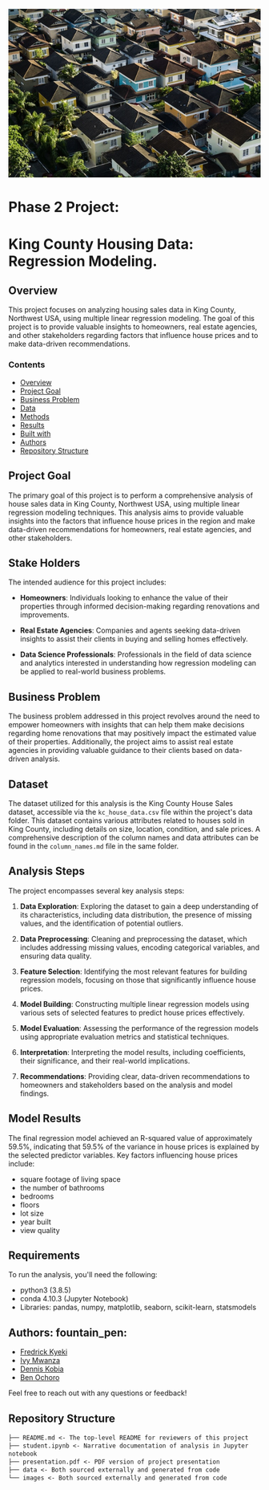 ![](./images/house.jpg)
# Phase 2 Project:
# King County Housing Data: Regression Modeling.


## Overview
This project focuses on analyzing housing sales data in King County, Northwest USA, using multiple linear regression modeling. The goal of this project is to provide valuable insights to homeowners, real estate agencies, and other stakeholders regarding factors that influence house prices and to make data-driven recommendations.


### Contents
- [Overview](#overview)
- [Project Goal](#project-goal)
- [Business Problem](#businessproblem)
- [Data](#data)
- [Methods](#methods)
- [Results](#results)
- [Built with](#built-with)
- [Authors](#authors)
- [Repository Structure](#repository-structure)

## Project Goal

The primary goal of this project is to perform a comprehensive analysis of house sales data in King County, Northwest USA, using multiple linear regression modeling techniques. This analysis aims to provide valuable insights into the factors that influence house prices in the region and make data-driven recommendations for homeowners, real estate agencies, and other stakeholders.

## Stake Holders

The intended audience for this project includes:

- **Homeowners**: Individuals looking to enhance the value of their properties through informed decision-making regarding renovations and improvements.

- **Real Estate Agencies**: Companies and agents seeking data-driven insights to assist their clients in buying and selling homes effectively.

- **Data Science Professionals**: Professionals in the field of data science and analytics interested in understanding how regression modeling can be applied to real-world business problems.

## Business Problem

The business problem addressed in this project revolves around the need to empower homeowners with insights that can help them make decisions regarding home renovations that may positively impact the estimated value of their properties. Additionally, the project aims to assist real estate agencies in providing valuable guidance to their clients based on data-driven analysis.

## Dataset

The dataset utilized for this analysis is the King County House Sales dataset, accessible via the `kc_house_data.csv` file within the project's data folder. This dataset contains various attributes related to houses sold in King County, including details on size, location, condition, and sale prices. A comprehensive description of the column names and data attributes can be found in the `column_names.md` file in the same folder.

## Analysis Steps

The project encompasses several key analysis steps:

1. **Data Exploration**: Exploring the dataset to gain a deep understanding of its characteristics, including data distribution, the presence of missing values, and the identification of potential outliers.

2. **Data Preprocessing**: Cleaning and preprocessing the dataset, which includes addressing missing values, encoding categorical variables, and ensuring data quality.

3. **Feature Selection**: Identifying the most relevant features for building regression models, focusing on those that significantly influence house prices.

4. **Model Building**: Constructing multiple linear regression models using various sets of selected features to predict house prices effectively.

5. **Model Evaluation**: Assessing the performance of the regression models using appropriate evaluation metrics and statistical techniques.

6. **Interpretation**: Interpreting the model results, including coefficients, their significance, and their real-world implications.

7. **Recommendations**: Providing clear, data-driven recommendations to homeowners and stakeholders based on the analysis and model findings.

## Model Results

The final regression model achieved an R-squared value of approximately 59.5%, indicating that 59.5% of the variance in house prices is explained by the selected predictor variables. Key factors influencing house prices include:
* square footage of living space
* the number of bathrooms
* bedrooms
* floors
* lot size
* year built
* view quality

## Requirements

To run the analysis, you'll need the following:

- python3 (3.8.5)
- conda 4.10.3 (Jupyter Notebook)
- Libraries: pandas, numpy, matplotlib, seaborn, scikit-learn, statsmodels


## Authors: fountain_pen:
* [Fredrick Kyeki](https://github.com/FREDRICKKYEKI)
* [Ivy Mwanza](https://github.com/mwanza00)
* [Dennis Kobia](https://github.com/cpakobia)
* [Ben Ochoro](https://github.com/Be-hub-afk)


Feel free to reach out with any questions or feedback!


## Repository Structure
```
├── README.md <- The top-level README for reviewers of this project
├── student.ipynb <- Narrative documentation of analysis in Jupyter notebook
├── presentation.pdf <- PDF version of project presentation
├── data <- Both sourced externally and generated from code
└── images <- Both sourced externally and generated from code
```
